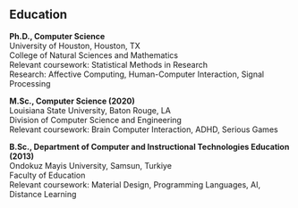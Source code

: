 

## Education

**Ph.D., Computer Science** \
University of Houston, Houston, TX  \
College of Natural Sciences and Mathematics \
Relevant coursework: Statistical Methods in Research \
Research: Affective Computing, Human-Computer Interaction, Signal Processing 

**M.Sc., Computer Science (2020)** \
Louisiana State University, Baton Rouge, LA \
Division of Computer Science and Engineering \
Relevant coursework: Brain Computer Interaction, ADHD, Serious Games 


**B.Sc., Department of Computer and Instructional Technologies Education (2013)** \
Ondokuz Mayis University, Samsun, Turkiye \
Faculty of Education \
Relevant coursework: Material Design, Programming Languages, AI, Distance Learning 